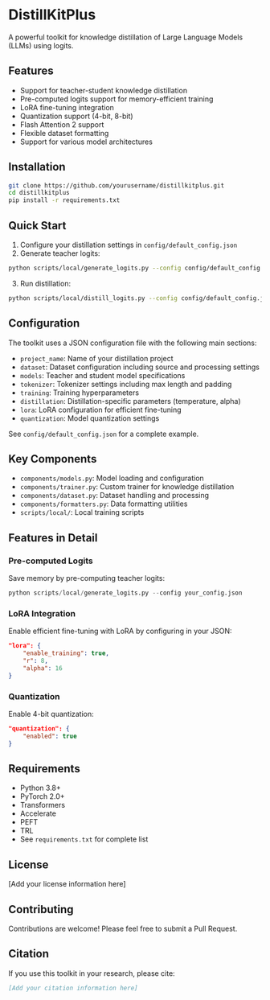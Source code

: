 # DistillKitPlus

A powerful toolkit for knowledge distillation of Large Language Models (LLMs) using logits.

## Features

- Support for teacher-student knowledge distillation
- Pre-computed logits support for memory-efficient training
- LoRA fine-tuning integration
- Quantization support (4-bit, 8-bit)
- Flash Attention 2 support
- Flexible dataset formatting
- Support for various model architectures

## Installation

```bash
git clone https://github.com/yourusername/distillkitplus.git
cd distillkitplus
pip install -r requirements.txt
```

## Quick Start

1. Configure your distillation settings in `config/default_config.json`
2. Generate teacher logits:
```bash
python scripts/local/generate_logits.py --config config/default_config.json
```
3. Run distillation:
```bash
python scripts/local/distill_logits.py --config config/default_config.json
```

## Configuration

The toolkit uses a JSON configuration file with the following main sections:

- `project_name`: Name of your distillation project
- `dataset`: Dataset configuration including source and processing settings
- `models`: Teacher and student model specifications
- `tokenizer`: Tokenizer settings including max length and padding
- `training`: Training hyperparameters
- `distillation`: Distillation-specific parameters (temperature, alpha)
- `lora`: LoRA configuration for efficient fine-tuning
- `quantization`: Model quantization settings

See `config/default_config.json` for a complete example.

## Key Components

- `components/models.py`: Model loading and configuration
- `components/trainer.py`: Custom trainer for knowledge distillation
- `components/dataset.py`: Dataset handling and processing
- `components/formatters.py`: Data formatting utilities
- `scripts/local/`: Local training scripts

## Features in Detail

### Pre-computed Logits
Save memory by pre-computing teacher logits:
```python
python scripts/local/generate_logits.py --config your_config.json
```

### LoRA Integration
Enable efficient fine-tuning with LoRA by configuring in your JSON:
```json
"lora": {
    "enable_training": true,
    "r": 8,
    "alpha": 16
}
```

### Quantization
Enable 4-bit quantization:
```json
"quantization": {
    "enabled": true
}
```

## Requirements

- Python 3.8+
- PyTorch 2.0+
- Transformers
- Accelerate
- PEFT
- TRL
- See `requirements.txt` for complete list

## License

[Add your license information here]

## Contributing

Contributions are welcome! Please feel free to submit a Pull Request.

## Citation

If you use this toolkit in your research, please cite:

```bibtex
[Add your citation information here]
```
